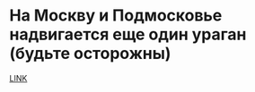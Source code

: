 # На Москву и Подмосковье надвигается еще один ураган (будьте осторожны)



[LINK](https://varlamov.ru/2400669.html)